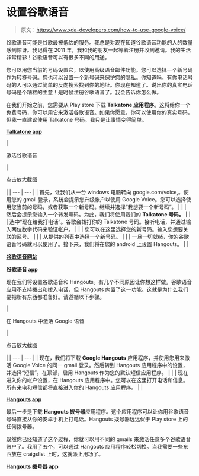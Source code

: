 # 设置谷歌语音

> 原文：<https://www.xda-developers.com/how-to-use-google-voice/>

谷歌语音可能是谷歌最被低估的服务。我总是对现在知道谷歌语音功能的人的数量感到惊讶。我记得在 2011 年，我和我的朋友一起等着注册并收到邀请。我的生活非常精彩！谷歌语音可以有很多不同的用途。

您可以用您当前的号码设置它，以使用高级语音邮件功能。您可以选择一个新号码作为转移号码。您也可以设置一个新号码来保护您的隐私。你知道吗，有你电话号码的人可以通过简单的反向搜索找到你的地址。你现在知道了。说出你的真实电话号码是个糟糕的主意！是时候注册谷歌语音了。我会告诉你怎么做。

在我们开始之前，您需要从 Play store 下载 **Talkatone 应用程序**。这将给你一个免费号码，你可以用它来激活谷歌语音。如果你愿意，你可以使用你的真实号码，但我一直建议使用 Talkatone 号码。我只是让事情变得简单。

[**Talkatone app**](https://play.google.com/store/apps/details?id=com.talkatone.android)

| 

激活谷歌语音

 | 

点击放大截图

 |
| --- | --- |
| 首先，让我们从一台 windows 电脑转向 google.com/voice,。使用您的 gmail 登录，系统会提示您升级帐户以使用 Google Voice。您可以选择使用您当前的号码，或者获取一个新号码。继续并选择“我想要一个新号码”。 |  |
| 然后会提示您输入一个转发号码。为此，我们将使用我们的 **Talkatone 号码。** |  |
| 选中“现在给我打电话”。谷歌会拨打你的 Talkatone 号码。接听电话，并通过输入两位数字代码来验证帐户。 |  |
| 您可以在这里选择您的新号码。输入您想要关联的区号。 |  |
| 从提供的列表中选择一个新号码。 |  |
| 一旦一切就绪，你的谷歌语音号码就可以使用了。接下来，我们将在您的 android 上设置 Hangouts。 |  |

[**谷歌语音网站**](www.google.com/voice)

[**谷歌语音 app**](https://play.google.com/store/apps/details?id=com.google.android.apps.googlevoice)

现在我们将设置谷歌语音和 Hangouts。有几个不同原因让你想这样做。谷歌语音应用不支持拨出和拨入电话，但 Hangouts 内置了这一功能。这就是为什么我们要把所有东西都准备好。请遵循以下步骤。

| 

在 Hangouts 中激活 Google 语音

 | 

点击放大截图

 |
| --- | --- |
| 现在，我们将下载 **Google Hangouts** 应用程序，并使用您用来激活 Google Voice 的同一 gmail 登录。然后转到 Hangouts 应用程序中的设置，并选择“短信”。在顶部，启用 Hangouts 作为您的默认短信应用程序。 |  |
| 现在进入你的帐户设置，在 Hangouts 应用程序中。您可以在这里打开电话和信息。所有来电和短信都将直接进入你的 Hangouts 应用程序。 |  |

[**Hangouts app**](https://play.google.com/store/apps/details?id=com.google.android.talk)

最后一步是下载 **Hangouts 拨号器**应用程序。这个应用程序可以让你用谷歌语音号码直接从你的安卓手机上打电话。Hangouts 拨号器远远优于 Play store 上的任何拨号器。

既然你已经知道了这个过程，你就可以用不同的 gmails 来激活任意多个谷歌语音账户了。我用了五个，可以通过 Hangouts 应用程序轻松切换。当我需要一些东西放在 craigslist 上时，这就派上用场了。

[**Hangouts 拨号器 app**](https://play.google.com/store/apps/details?id=com.google.android.apps.hangoutsdialer)